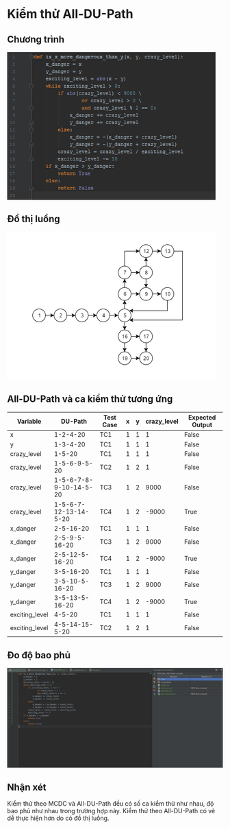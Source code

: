 # Kiểm thử All-DU-Path

## Chương trình

![program](screenshots/program.png)

## Đồ thị luồng

![cfg](screenshots/cfg.png)

## All-DU-Path và ca kiểm thử tương ứng

| Variable       | DU-Path                | Test Case | x | y | crazy_level | Expected Output |
|----------------|------------------------|-----------|---|---|-------------|-----------------|
| x              | 1-2-4-20               | TC1       | 1 | 1 | 1           | False           |
| y              | 1-3-4-20               | TC1       | 1 | 1 | 1           | False           |
| crazy_level    | 1-5-20                 | TC1       | 1 | 1 | 1           | False           |
| crazy_level    | 1-5-6-9-5-20           | TC2       | 1 | 2 | 1           | False           |
| crazy_level    | 1-5-6-7-8-9-10-14-5-20 | TC3       | 1 | 2 | 9000        | False           |
| crazy_level    | 1-5-6-7-12-13-14-5-20  | TC4       | 1 | 2 | -9000       | True            |
| x_danger       | 2-5-16-20              | TC1       | 1 | 1 | 1           | False           |
| x_danger       | 2-5-9-5-16-20          | TC3       | 1 | 2 | 9000        | False           |
| x_danger       | 2-5-12-5-16-20         | TC4       | 1 | 2 | -9000       | True            |
| y_danger       | 3-5-16-20              | TC1       | 1 | 1 | 1           | False           |
| y_danger       | 3-5-10-5-16-20         | TC3       | 1 | 2 | 9000        | False           |
| y_danger       | 3-5-13-5-16-20         | TC4       | 1 | 2 | -9000       | True            |
| exciting_level | 4-5-20                 | TC1       | 1 | 1 | 1           | False           |
| exciting_level | 4-5-14-15-5-20         | TC2       | 1 | 2 | 1           | False           |

## Đo độ bao phủ

![coverage](screenshots/coverage.png)

## Nhận xét

Kiểm thử theo MCDC và All-DU-Path đều có số ca kiểm thử như nhau, độ bao phủ như nhau trong trường hợp này.
Kiểm thử theo All-DU-Path có vẻ dễ thực hiện hơn do có đồ thị luồng.
